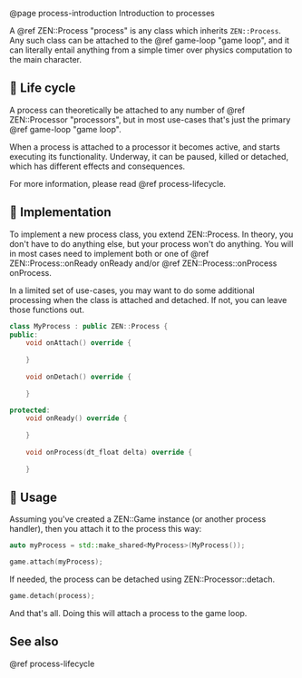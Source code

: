 @page process-introduction Introduction to processes

A @ref ZEN::Process "process" is any class which inherits ``ZEN::Process``.
Any such class can be attached to the @ref game-loop "game loop", and it
can literally entail anything from a simple timer over physics computation
to the main character.

## 🍂 Life cycle

A process can theoretically be attached to any number of
@ref ZEN::Processor "processors", but in most use-cases that's just the
primary @ref game-loop "game loop".

When a process is attached to a processor it becomes active, and starts
executing its functionality. Underway, it can be paused, killed or detached,
which has different effects and consequences.

For more information, please read @ref process-lifecycle.

## 📲 Implementation

To implement a new process class, you extend ZEN::Process. In theory,
you don't have to do anything else, but your process won't do anything.
You will in most cases need to implement both or one of
@ref ZEN::Process::onReady onReady and/or
@ref ZEN::Process::onProcess onProcess.

In a limited set of use-cases, you may want to do some additional
processing when the class is attached and detached. If not, you can
leave those functions out.

````cpp
class MyProcess : public ZEN::Process {
public:
    void onAttach() override {
        
    }
    
    void onDetach() override {
        
    }

protected:
    void onReady() override {
        
    }
    
    void onProcess(dt_float delta) override {
        
    }
````

## 💫 Usage

Assuming you've created a ZEN::Game instance (or another process
handler), then you attach it to the process this way:

````cpp
auto myProcess = std::make_shared<MyProcess>(MyProcess());

game.attach(myProcess);
````

If needed, the process can be detached using ZEN::Processor::detach.

````cpp
game.detach(process);
````

And that's all. Doing this will attach a process to the game loop.

## See also

@ref process-lifecycle
